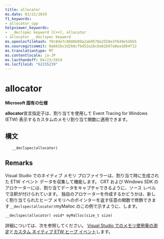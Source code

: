 ```yaml
---
title: allocator
ms.date: 03/21/2019
f1_keywords:
- allocator_cpp
helpviewer_keywords:
- __declspec keyword [C++], allocator
- allocator __declspec keyword
ms.openlocfilehash: f9c8de7c8686b89a2ab9570a2558e3f649e545b5
ms.sourcegitcommit: 0ab61bc3d2b6cfbd52a16c6ab2b97a8ea1864f12
ms.translationtype: MT
ms.contentlocale: ja-JP
ms.lasthandoff: 04/23/2019
ms.locfileid: "62155239"
---
```

# <a name="allocator"></a>allocator

**Microsoft 固有の仕様**

**allocator**宣言指定子は、割り当てを使用して Event Tracing for Windows (ETW) 表示するカスタムのメモリ割り当て関数に適用できます。

## <a name="syntax"></a>構文

```
   __declspec(allocator) 
```

## <a name="remarks"></a>Remarks

Visual Studio でのネイティブ メモリ プロファイラーは、割り当て時に生成された ETW イベント データを収集して機能します。 CRT および Windows SDK のアロケーターには、割り当てデータをキャプチャできるように、ソース レベルで注釈が付けられています。 独自のアロケーターを作成するかどうかは、新しく割り当てられたヒープ メモリへのポインターを返す任意の関数で修飾できます`__declspec(allocator)`myMalloc のこの例で示すように、します。

```cpp
__declspec(allocator) void* myMalloc(size_t size)
```

詳細については、次を参照してください。 [Visual Studio でのメモリ使用量の測定](/visualstudio/profiling/memory-usage)と[カスタム ネイティブ ETW ヒープ イベント](/visualstudio/profiling/custom-native-etw-heap-events)します。